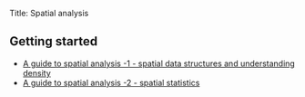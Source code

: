 Title: Spatial analysis

## Getting started
 - [A guide to spatial analysis -1 - spatial data structures and understanding density](guide-to-spatial-analysis-1/)
 - [A guide to spatial analysis -2 - spatial statistics](guide-to-spatial-analysis-2/)